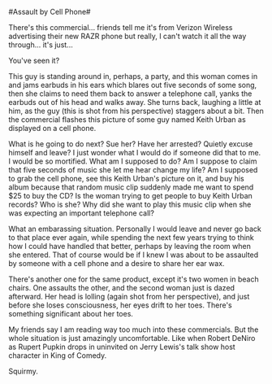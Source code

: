 #Assault by Cell Phone#

There's this commercial... friends tell me it's from Verizon Wireless advertising their new RAZR phone but really, I can't watch it all the way through... it's just...

You've seen it?

This guy is standing around in, perhaps, a party, and this woman comes in and jams earbuds in his ears which blares out five seconds of some song, then she claims to need them back to answer a telephone call, yanks the earbuds out of his head and walks away. She turns back, laughing a little at him, as the guy (this is shot from his perspective) staggers about a bit. Then the commercial flashes this picture of some guy named Keith Urban as displayed on a cell phone.

What is he going to do next? Sue her? Have her arrested? Quietly excuse himself and leave? I just wonder what I would do if someone did that to me. I would be so mortified. What am I supposed to do? Am I suppose to claim that five seconds of music she let me hear change my life? Am I supposed to grab the cell phone, see this Keith Urban's picture on it, and buy his album because that random music clip suddenly made me want to spend $25 to buy the CD? Is the woman trying to get people to buy Keith Urban records? Who is she? Why did she want to play this music clip when she was expecting an important telephone call?

What an embarassing situation. Personally I would leave and never go back to that place ever again, while spending the next few years trying to think how I could have handled that better, perhaps by leaving the room when she entered. That of course would be if I knew I was about to be assaulted by someone with a cell phone and a desire to share her ear wax.

There's another one for the same product, except it's two women in beach chairs. One assaults the other, and the second woman just is dazed afterward. Her head is lolling (again shot from her perspective), and just before she loses consciousness, her eyes drift to her toes. There's something significant about her toes.

My friends say I am reading way too much into these commercials. But the whole situation is just amazingly uncomfortable. Like when Robert DeNiro as Rupert Pupkin drops in uninvited on Jerry Lewis's talk show host character in King of Comedy.

Squirmy.
